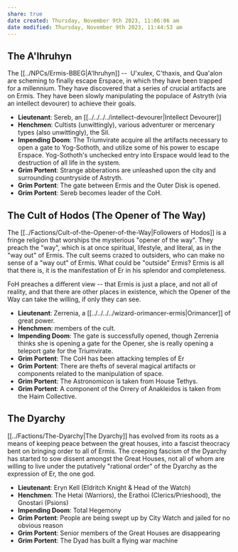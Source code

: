 ```yaml
---
share: true
date created: Thursday, November 9th 2023, 11:06:06 am
date modified: Thursday, November 9th 2023, 11:44:53 am
---
```


## The A'lhruhyn

The [[../NPCs/Ermis-BBEG|A'lhruhyn]] --  U'xulex, C'thaxis, and Qua'alon are scheming to finally escape Erspace, in which they have been trapped for a millennium. They have discovered that a series of crucial artifacts are on Ermis. They have been slowly manipulating the populace of Astryth (via an intellect devourer) to achieve their goals. 

- **Lieutenant**: Sereb, an [[../../../../intellect-devourer|Intellect Devourer]] 
- **Henchmen**: Cultists (unwittingly), various adventurer or mercenary types (also unwittingly), the Sil. 
- **Impending Doom**: The Triumvirate acquire all the artifacts necessary to open a gate to Yog-Sothoth, and utilize some of his power to escape Erspace. Yog-Sothoth's unchecked entry into Erspace would lead to the destruction of all life in the system.
- **Grim Portent**: Strange abberations are unleashed upon the city and surrounding countryside of Astryth. 
- **Grim Portent**: The gate between Ermis and the Outer Disk is opened. 
- **Grim Portent**:  Sereb becomes leader of the CoH. 


## The Cult of Hodos (The Opener of The Way)

The [[../Factions/Cult-of-the-Opener-of-the-Way|Followers of Hodos]] is a fringe religion that worships the mysterious "opener of the way". They preach the "way", which is at once spiritual, lifestyle, and literal, as in the "way out" of Ermis. The cult seems crazed to outsiders, who can make no sense of a "way out" of Ermis. What could be "outside" Ermis? Ermis is all that there is, it is the manifestation of Er in his splendor and completeness. 

FoH preaches a different view -- that Ermis is just a place, and not all of reality, and that there are other places in existence, which the Opener of the Way can take the willing, if only they can see. 

- **Lieutenant**: Zerrenia, a [[../../../../wizard-orimancer-ermis|Orimancer]] of great power. 
- **Henchmen**: members of the cult. 
- **Impending Doom**: The gate is successfully opened, though Zerrenia thinks she is opening a gate for the Opener, she is really opening a teleport gate for the Triumvirate. 
- **Grim Portent**: The CoH has been attacking temples of Er 
- **Grim Portent**: There are thefts of several magical artifacts or components related to the manipulation of space. 
- **Grim Portent**: The Astronomicon is taken from House Tethys. 
- **Grim Portent**: A component of the Orrery of Anakleidos is taken from the Haim Collective. 


## The Dyarchy

[[../Factions/The-Dyarchy|The Dyarchy]] has evolved from its roots as a means of keeping peace between the great houses, into a fascist theocracy bent on bringing order to all of Ermis. The creeping fascism of the Dyarchy has started to sow dissent amongst the Great Houses, not all of whom are willing to live under the putatively "rational order" of the Dyarchy as the expression of Er, the one god. 

- **Lieutenant**: Eryn Kell (Eldritch Knight & Head of the Watch)
- **Henchmen**: The Hetai (Warriors), the Erathoi (Clerics/Prieshood), the Gnostari (Psions)
- **Impending Doom**: Total Hegemony
- **Grim Portent**: People are being swept up by City Watch and jailed for no obvious reason 
- **Grim Portent**: Senior members of the Great Houses are disappearing
- **Grim Portent**: The Dyad has built a flying war machine 
